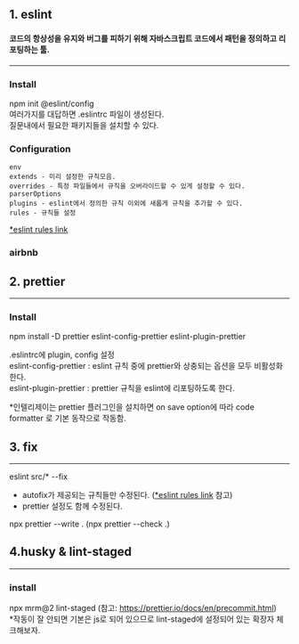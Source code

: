 ## 1. eslint

#### 코드의 항상성을 유지와 버그를 피하기 위해 자바스크립트 코드에서 패턴을 정의하고 리포팅하는 툴.

---

### Install

npm init @eslint/config  
여러가지를 대답하면 .eslintrc 파일이 생성된다.  
질문내에서 필요한 패키지들을 설치할 수 있다.

### Configuration

```
env
extends - 미리 설정한 규칙모음.
overrides - 특정 파일들에서 규칙을 오버라이드할 수 있게 설정할 수 있다.
parserOptions
plugins - eslint에서 정의한 규칙 이외에 새롭게 규칙을 추가할 수 있다.
rules - 규칙들 설정
```

[\*eslint rules link](https://eslint.org/docs/latest/rules/)

### airbnb

## 2. prettier

---

### Install

npm install -D prettier eslint-config-prettier eslint-plugin-prettier

.eslintrc에 plugin, config 설정  
eslint-config-prettier : eslint 규칙 중에 prettier와 상충되는 옵션을 모두 비활성화 한다.  
eslint-plugin-prettier : prettier 규칙을 eslint에 리포팅하도록 한다.

*인텔리제이는 prettier 플러그인을 설치하면 on save option에 따라 code formatter 로 기본 동작으로 작동함.

## 3. fix

---

eslint src/* --fix

* autofix가 제공되는 규칙들만 수정된다. ([*eslint rules link](https://eslint.org/docs/latest/rules/) 참고)
* prettier 설정도 함께 수정된다.

npx prettier --write . (npx prettier --check .)

## 4.husky & lint-staged

---

### install

npx mrm@2 lint-staged (참고: https://prettier.io/docs/en/precommit.html)   
*작동이 잘 안되면 기본은 js로 되어 있으므로 lint-staged에 설정되어 있는 확장자 체크해보자. 